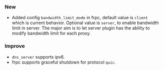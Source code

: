 ### New

* Added config `bandwidth_limit_mode` in frpc, default value is `client` which is current behavior. Optional value is `server`, to enable bandwidth limit in server. The major aim is to let server plugin has the ability to modify bandwidth limit for each proxy.

### Improve

* `dns_server` supports ipv6.
* frpc supports graceful shutdown for protocol `quic`.
